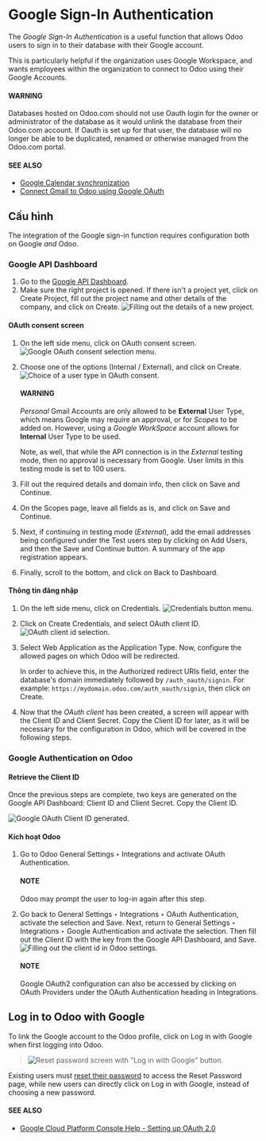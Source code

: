 # Google Sign-In Authentication

The *Google Sign-In Authentication* is a useful function that allows Odoo users to sign in to their
database with their Google account.

This is particularly helpful if the organization uses Google Workspace, and wants employees within
the organization to connect to Odoo using their Google Accounts.

#### WARNING
Databases hosted on Odoo.com should not use Oauth login for the owner or administrator of the
database as it would unlink the database from their Odoo.com account. If Oauth is set up for that
user, the database will no longer be able to be duplicated, renamed or otherwise managed from
the Odoo.com portal.

#### SEE ALSO
- [Google Calendar synchronization](../../productivity/calendar/google.md)
- [Connect Gmail to Odoo using Google OAuth](../email_communication/google_oauth.md)

<a id="google-sign-in-configuration"></a>

## Cấu hình

The integration of the Google sign-in function requires configuration both on Google *and* Odoo.

<a id="google-sign-in-api"></a>

### Google API Dashboard

1. Go to the [Google API Dashboard](https://console.developers.google.com/).
2. Make sure the right project is opened. If there isn't a project yet, click on Create
   Project, fill out the project name and other details of the company, and click on
   Create.
   ![Filling out the details of a new project.](../../../_images/new-project-details.png)

<a id="google-sign-in-oauth"></a>

#### OAuth consent screen

1. On the left side menu, click on OAuth consent screen.
   ![Google OAuth consent selection menu.](../../../_images/consent-selection.png)
2. Choose one of the options (Internal / External), and click on
   Create.
   ![Choice of a user type in OAuth consent.](../../../_images/consent.png)

   #### WARNING
   *Personal* Gmail Accounts are only allowed to be **External** User Type, which means Google
   may require an approval, or for *Scopes* to be added on. However, using a *Google WorkSpace*
   account allows for **Internal** User Type to be used.

   Note, as well, that while the API connection is in the *External* testing mode, then no
   approval is necessary from Google. User limits in this testing mode is set to 100 users.
3. Fill out the required details and domain info, then click on Save and Continue.
4. On the Scopes page, leave all fields as is, and click on Save and
   Continue.
5. Next, if continuing in testing mode (*External*), add the email addresses being configured under
   the Test users step by clicking on Add Users, and then the
   Save and Continue button. A summary of the app registration appears.
6. Finally, scroll to the bottom, and click on Back to Dashboard.

<a id="google-sign-in-credentials"></a>

#### Thông tin đăng nhập

1. On the left side menu, click on Credentials.
   ![Credentials button menu.](../../../_images/credentials-button.png)
2. Click on Create Credentials, and select OAuth client ID.
   ![OAuth client id selection.](../../../_images/client-id.png)
3. Select Web Application as the Application Type. Now, configure the
   allowed pages on which Odoo will be redirected.

   In order to achieve this, in the Authorized redirect URIs field, enter the database's
   domain immediately followed by `/auth_oauth/signin`. For example:
   `https://mydomain.odoo.com/auth_oauth/signin`, then click on Create.
4. Now that the *OAuth client* has been created, a screen will appear with the Client ID
   and Client Secret. Copy the Client ID for later, as it will be necessary
   for the configuration in Odoo, which will be covered in the following steps.

<a id="google-sign-in-auth-odoo"></a>

### Google Authentication on Odoo

<a id="google-sign-in-client-id"></a>

#### Retrieve the Client ID

Once the previous steps are complete, two keys are generated on the Google API Dashboard:
Client ID and Client Secret. Copy the Client ID.

![Google OAuth Client ID generated.](../../../_images/secret-ids.png)

<a id="google-sign-in-odoo-activation"></a>

#### Kích hoạt Odoo

1. Go to Odoo General Settings ‣ Integrations and activate OAuth
   Authentication.

   #### NOTE
   Odoo may prompt the user to log-in again after this step.
2. Go back to General Settings ‣ Integrations ‣ OAuth Authentication, activate
   the selection and Save. Next, return to General Settings ‣
   Integrations ‣ Google Authentication and activate the selection. Then fill out the
   Client ID with the key from the Google API Dashboard, and Save.
   ![Filling out the client id in Odoo settings.](../../../_images/odoo-client-id.png)

   #### NOTE
   Google OAuth2 configuration can also be accessed by clicking on OAuth Providers
   under the OAuth Authentication heading in Integrations.

<a id="google-sign-in-log-in"></a>

## Log in to Odoo with Google

To link the Google account to the Odoo profile, click on Log in with Google when first
logging into Odoo.

> ![Reset password screen with "Log in with Google" button.](../../../_images/first-login.png)

Existing users must [reset their password](../users.md#users-reset-password) to access the
Reset Password page, while new users can directly click on Log in with
Google, instead of choosing a new password.

#### SEE ALSO
- [Google Cloud Platform Console Help - Setting up OAuth 2.0](https://support.google.com/cloud/answer/6158849)
